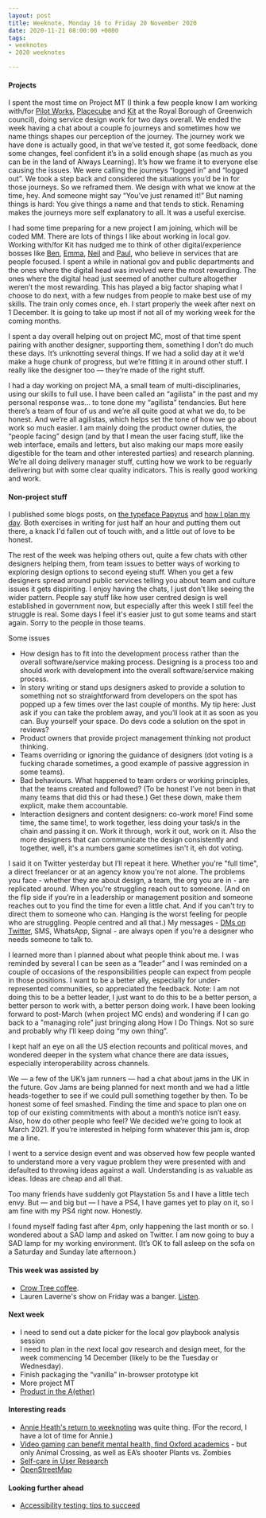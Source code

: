 ```yaml
---
layout: post
title: Weeknote, Monday 16 to Friday 20 November 2020
date: 2020-11-21 08:00:00 +0000
tags:
- weeknotes
- 2020 weeknotes

---
```

#### Projects

I spent the most time on Project MT (I think a few people know I am working with/for [Pilot Works](https://pilot.works), [Placecube](https://www.placecube.com) and [Kit](https://twitter.com/kitterati) at the Royal Borough of Greenwich council), doing service design work for two days overall. We ended the week having a chat about a couple fo journeys and sometimes how we name things shapes our perception of the journey. The journey work we have done is actually good, in that we’ve tested it, got some feedback, done some changes, feel confident it’s in a solid enough shape (as much as you can be in the land of Always Learning). It’s how we frame it to everyone else causing the issues. We were calling the journeys “logged in” and “logged out”. We took a step back and considered the situations you’d be in for those journeys. So we reframed them. We design with what we know at the time, hey. And someone might say “You’ve just renamed it!” But naming things is hard: You give things a name and that tends to stick. Renaming makes the journeys more self explanatory to all. It was a useful exercise.

I had some time preparing for a new project I am joining, which will be coded MM. There are lots of things I like about working in local gov. Working with/for Kit has nudged me to think of other digital/experience bosses like [Ben](https://twitter.com/benunsworth), [Emma](https://twitter.com/Emm_McG), [Neil](https://twitter.com/neillyneil) and [Paul](https://twitter.com/pdbrewer), who believe in services that are people focused. I spent a while in national gov and public departments and the ones where the digital head was involved were the most rewarding. The ones where the digital head just seemed of another culture altogether weren’t the most rewarding. This has played a big factor shaping what I choose to do next, with a few nudges from people to make best use of my skills. The train only comes once, eh. I start properly the week after next on 1 December. It is going to take up most if not all of my working week for the coming months.

I spent a day overall helping out on project MC, most of that time spent pairing with another designer, supporting them, something I don’t do much these days. It’s unknotting several things. If we had a solid day at it we’d make a huge chunk of progress, but we’re fitting it in around other stuff. I really like the designer too — they’re made of the right stuff.

I had a day working on project MA, a small team of multi-disciplinaries, using our skills to full use. I have been called an “agilista” in the past and my personal response was… to tone done my “agilista” tendancies. But here there’s a team of four of us and we’re all quite good at what we do, to be honest. And we’re all agilistas, which helps set the tone of how we go about work so much easier. I am mainly doing the product owner duties, the “people facing” design (and by that I mean the user facing stuff, like the web interface, emails and letters, but also making our maps more easily digestible for the team and other interested parties) and research planning. We’re all doing delivery manager stuff, cutting how we work to be reguarly delivering but with some clear quality indicators. This is really good working and work.

#### Non-project stuff

I published some blogs posts, on [the typeface Papyrus](https://officeofwilson.medium.com/papyrus-90b72d659734) and [how I plan my day](https://officeofwilson.medium.com/how-i-plan-my-day-9b487703ef5b). Both exercises in writing for just half an hour and putting them out there, a knack I'd fallen out of touch with, and a little out of love to be honest.

The rest of the week was helping others out, quite a few chats with other designers helping them, from team issues to better ways of working to exploring design options to second eyeing stuff. When you get a few designers spread around public services telling you about team and culture issues it gets dispiriting. I enjoy having the chats, I just don't like seeing the wider pattern. People say stuff like how user centred design is well established in government now, but especially after this week I still feel the struggle is real. Some days I feel it's easier just to gut some teams and start again. Sorry to the people in those teams.

Some issues
* How design has to fit into the development process rather than the overall software/service making process. Designing is a process too and should work with development into the overall software/service making process.
* In story writing or stand ups designers asked to provide a solution to something not so straightforward from developers on the spot has popped up a few times over the last couple of months. My tip here: Just ask if you can take the problem away, and you’ll look at it as soon as you can. Buy yourself your space. Do devs code a solution on the spot in reviews?
* Product owners that provide project management thinking not product thinking.
* Teams overriding or ignoring the guidance of designers (dot voting is a fucking charade sometimes, a good example of passive aggression in some teams).
* Bad behaviours. What happened to team orders or working principles, that the teams created and followed? (To be honest I’ve not been in that many teams that did this or had these.) Get these down, make them explicit, make them accountable.
* Interaction designers and content designers: co-work more! Find some time, the same time!, to work together, less doing your task/s in the chain and passing it on. Work it through, work it out, work on it. Also the more designers that can communicate the design consistently and together, well, it's a numbers game sometimes isn't it, eh dot voting. 

I said it on Twitter yesterday but I’ll repeat it here. Whether you're "full time", a direct freelancer or at an agency know you're not alone. The problems you face - whether they are about design, a team, the org you are in - are replicated around. When you're struggling reach out to someone. (And on the flip side if you’re in a leadership or management position and someone reaches out to you find the time for even a little chat. And if you can't try to direct them to someone who can. Hanging is the worst feeling for people who are struggling. People centred and all that.) My messages - [DMs on Twitter](https://twitter.com/OfficeOfWilson), SMS, WhatsApp, Signal - are always open if you're a designer who needs someone to talk to.

I learned more than I planned about what people think about me. I was reminded by several I can be seen as a “leader” and I was reminded on a couple of occasions of the responsibilities people can expect from people in those positions. I want to be a better ally, especially for under-represented communities, so appreciated the feedback. Note: I am not doing this to be a better leader, I just want to do this to be a better person, a better person to work with, a better person doing work. I have been looking forward to post-March (when project MC ends) and wondering if I can go back to a "managing role” just bringing along How I Do Things. Not so sure and probably why I’ll keep doing “my own thing”.

I kept half an eye on all the US election recounts and political moves, and wondered deeper in the system what chance there are data issues, especially interoperability across channels.

We — a few of the UK’s jam runners — had a chat about jams in the UK in the future. Gov Jams are being planned for next month and we had a little heads-together to see if we could pull something together by then. To be honest some of feel smashed. Finding the time and space to plan one on top of our existing commitments with about a month’s notice isn’t easy. Also, how do other people who feel? We decided we’re going to look at March 2021. If you’re interested in helping form whatever this jam is, drop me a line.

I went to a service design event and was observed how few people wanted to understand more a very vague problem they were presented with and defaulted to throwing ideas against a wall. Understanding is as valuable as ideas. Ideas are cheap and all that.

Too many friends have suddenly got Playstation 5s and I have a little tech envy. But — and big but — I have a PS4, I have games yet to play on it, so I am fine with my PS4 right now. Honestly.

I found myself fading fast after 4pm, only happening the last month or so. I wondered about a SAD lamp and asked on Twitter. I am now going to buy a SAD lamp for my working environment. (It’s OK to fall asleep on the sofa on a Saturday and Sunday late afternoon.)

#### This week was assisted by

* [Crow Tree coffee](https://darkwoodscoffee.co.uk/our-coffee/crow-tree).
* Lauren Laverne's show on Friday was a banger. [Listen](https://www.bbc.co.uk/programmes/m000pj0z).

#### Next week

* I need to send out a date picker for the local gov playbook analysis session
* I need to plan in the next local gov research and design meet, for the week commencing 14 December (likely to be the Tuesday or Wednesday).
* Finish packaging the “vanilla” in-browser prototype kit
* More project MT
* [Product in the A(ether)](https://www.pita.social)

#### Interesting reads

* [Annie Heath's return to weeknoting](https://annie3h.medium.com/weeknotes-s02e01-b6582699092b) was quite thing. (For the record, I have a lot of time for Annie.)
* [Video gaming can benefit mental health, find Oxford academics](https://www.theguardian.com/games/2020/nov/16/video-gaming-can-benefit-mental-health-find-oxford-academics) - but only Animal Crossing, as well as EA’s shooter Plants vs. Zombies
* [Self-care in User Research](https://medium.com/@janereid73/self-care-in-user-research-765b5869a5e8)
* [OpenStreetMap](https://joemorrison.medium.com/openstreetmap-is-having-a-moment-dcc7eef1bb01)

#### Looking further ahead

* [Accessibility testing: tips to succeed](https://www.eventbrite.co.uk/e/accessibility-testing-tips-to-succeed-tickets-129468558945)